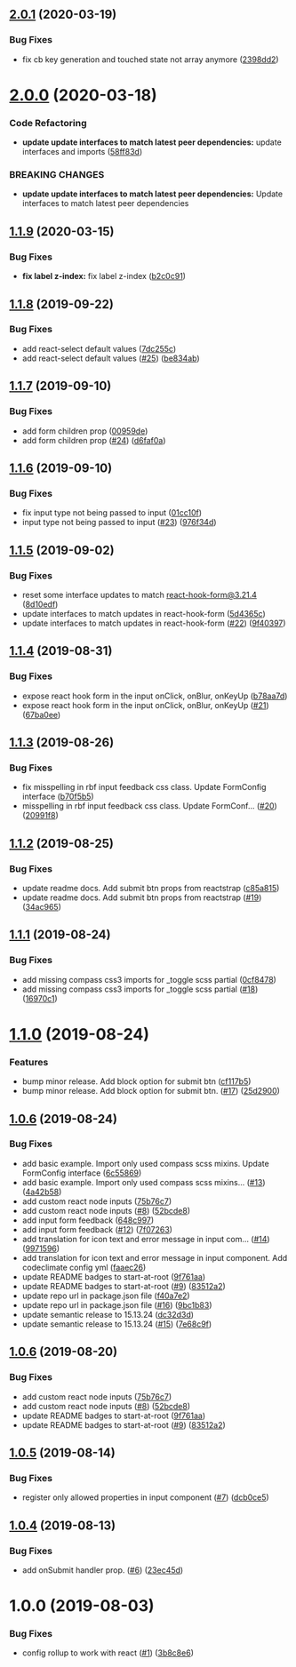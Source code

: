## [2.0.1](https://github.com/start-at-root/react-breeze-form/compare/v2.0.0...v2.0.1) (2020-03-19)


### Bug Fixes

* fix cb key generation and touched state not array anymore ([2398dd2](https://github.com/start-at-root/react-breeze-form/commit/2398dd2aed70f2ce992cf8c7f41f8e24a9d036d2))

# [2.0.0](https://github.com/start-at-root/react-breeze-form/compare/v1.1.9...v2.0.0) (2020-03-18)


### Code Refactoring

* **update update interfaces to match latest peer dependencies:** update interfaces and imports ([58ff83d](https://github.com/start-at-root/react-breeze-form/commit/58ff83d17636edbf51ca86a9194a8662e52222ee))


### BREAKING CHANGES

* **update update interfaces to match latest peer dependencies:** Update interfaces to match latest peer dependencies

## [1.1.9](https://github.com/start-at-root/react-breeze-form/compare/v1.1.8...v1.1.9) (2020-03-15)

### Bug Fixes

- **fix label z-index:** fix label z-index
  ([b2c0c91](https://github.com/start-at-root/react-breeze-form/commit/b2c0c91))

## [1.1.8](https://github.com/start-at-root/react-breeze-form/compare/v1.1.7...v1.1.8) (2019-09-22)

### Bug Fixes

- add react-select default values
  ([7dc255c](https://github.com/start-at-root/react-breeze-form/commit/7dc255c))
- add react-select default values
  ([#25](https://github.com/start-at-root/react-breeze-form/issues/25))
  ([be834ab](https://github.com/start-at-root/react-breeze-form/commit/be834ab))

## [1.1.7](https://github.com/start-at-root/react-breeze-form/compare/v1.1.6...v1.1.7) (2019-09-10)

### Bug Fixes

- add form children prop
  ([00959de](https://github.com/start-at-root/react-breeze-form/commit/00959de))
- add form children prop
  ([#24](https://github.com/start-at-root/react-breeze-form/issues/24))
  ([d6faf0a](https://github.com/start-at-root/react-breeze-form/commit/d6faf0a))

## [1.1.6](https://github.com/start-at-root/react-breeze-form/compare/v1.1.5...v1.1.6) (2019-09-10)

### Bug Fixes

- fix input type not being passed to input
  ([01cc10f](https://github.com/start-at-root/react-breeze-form/commit/01cc10f))
- input type not being passed to input
  ([#23](https://github.com/start-at-root/react-breeze-form/issues/23))
  ([976f34d](https://github.com/start-at-root/react-breeze-form/commit/976f34d))

## [1.1.5](https://github.com/start-at-root/react-breeze-form/compare/v1.1.4...v1.1.5) (2019-09-02)

### Bug Fixes

- reset some interface updates to match react-hook-form@3.21.4
  ([8d10edf](https://github.com/start-at-root/react-breeze-form/commit/8d10edf))
- update interfaces to match updates in react-hook-form
  ([5d4365c](https://github.com/start-at-root/react-breeze-form/commit/5d4365c))
- update interfaces to match updates in react-hook-form
  ([#22](https://github.com/start-at-root/react-breeze-form/issues/22))
  ([9f40397](https://github.com/start-at-root/react-breeze-form/commit/9f40397))

## [1.1.4](https://github.com/start-at-root/react-breeze-form/compare/v1.1.3...v1.1.4) (2019-08-31)

### Bug Fixes

- expose react hook form in the input onClick, onBlur, onKeyUp
  ([b78aa7d](https://github.com/start-at-root/react-breeze-form/commit/b78aa7d))
- expose react hook form in the input onClick, onBlur, onKeyUp
  ([#21](https://github.com/start-at-root/react-breeze-form/issues/21))
  ([67ba0ee](https://github.com/start-at-root/react-breeze-form/commit/67ba0ee))

## [1.1.3](https://github.com/start-at-root/react-breeze-form/compare/v1.1.2...v1.1.3) (2019-08-26)

### Bug Fixes

- fix misspelling in rbf input feedback css class. Update FormConfig interface
  ([b70f5b5](https://github.com/start-at-root/react-breeze-form/commit/b70f5b5))
- misspelling in rbf input feedback css class. Update FormConf…
  ([#20](https://github.com/start-at-root/react-breeze-form/issues/20))
  ([20991f8](https://github.com/start-at-root/react-breeze-form/commit/20991f8))

## [1.1.2](https://github.com/start-at-root/react-breeze-form/compare/v1.1.1...v1.1.2) (2019-08-25)

### Bug Fixes

- update readme docs. Add submit btn props from reactstrap
  ([c85a815](https://github.com/start-at-root/react-breeze-form/commit/c85a815))
- update readme docs. Add submit btn props from reactstrap
  ([#19](https://github.com/start-at-root/react-breeze-form/issues/19))
  ([34ac965](https://github.com/start-at-root/react-breeze-form/commit/34ac965))

## [1.1.1](https://github.com/start-at-root/react-breeze-form/compare/v1.1.0...v1.1.1) (2019-08-24)

### Bug Fixes

- add missing compass css3 imports for \_toggle scss partial
  ([0cf8478](https://github.com/start-at-root/react-breeze-form/commit/0cf8478))
- add missing compass css3 imports for \_toggle scss partial
  ([#18](https://github.com/start-at-root/react-breeze-form/issues/18))
  ([16970c1](https://github.com/start-at-root/react-breeze-form/commit/16970c1))

# [1.1.0](https://github.com/start-at-root/react-breeze-form/compare/v1.0.6...v1.1.0) (2019-08-24)

### Features

- bump minor release. Add block option for submit btn
  ([cf117b5](https://github.com/start-at-root/react-breeze-form/commit/cf117b5))
- bump minor release. Add block option for submit btn.
  ([#17](https://github.com/start-at-root/react-breeze-form/issues/17))
  ([25d2900](https://github.com/start-at-root/react-breeze-form/commit/25d2900))

## [1.0.6](https://github.com/start-at-root/react-breeze-form/compare/v1.0.5...v1.0.6) (2019-08-24)

### Bug Fixes

- add basic example. Import only used compass scss mixins. Update FormConfig
  interface
  ([6c55869](https://github.com/start-at-root/react-breeze-form/commit/6c55869))
- add basic example. Import only used compass scss mixins...
  ([#13](https://github.com/start-at-root/react-breeze-form/issues/13))
  ([4a42b58](https://github.com/start-at-root/react-breeze-form/commit/4a42b58))
- add custom react node inputs
  ([75b76c7](https://github.com/start-at-root/react-breeze-form/commit/75b76c7))
- add custom react node inputs
  ([#8](https://github.com/start-at-root/react-breeze-form/issues/8))
  ([52bcde8](https://github.com/start-at-root/react-breeze-form/commit/52bcde8))
- add input form feedback
  ([648c997](https://github.com/start-at-root/react-breeze-form/commit/648c997))
- add input form feedback
  ([#12](https://github.com/start-at-root/react-breeze-form/issues/12))
  ([7f07263](https://github.com/start-at-root/react-breeze-form/commit/7f07263))
- add translation for icon text and error message in input com…
  ([#14](https://github.com/start-at-root/react-breeze-form/issues/14))
  ([9971596](https://github.com/start-at-root/react-breeze-form/commit/9971596))
- add translation for icon text and error message in input component. Add
  codeclimate config yml
  ([faaec26](https://github.com/start-at-root/react-breeze-form/commit/faaec26))
- update README badges to start-at-root
  ([9f761aa](https://github.com/start-at-root/react-breeze-form/commit/9f761aa))
- update README badges to start-at-root
  ([#9](https://github.com/start-at-root/react-breeze-form/issues/9))
  ([83512a2](https://github.com/start-at-root/react-breeze-form/commit/83512a2))
- update repo url in package.json file
  ([f40a7e2](https://github.com/start-at-root/react-breeze-form/commit/f40a7e2))
- update repo url in package.json file
  ([#16](https://github.com/start-at-root/react-breeze-form/issues/16))
  ([9bc1b83](https://github.com/start-at-root/react-breeze-form/commit/9bc1b83))
- update semantic release to 15.13.24
  ([dc32d3d](https://github.com/start-at-root/react-breeze-form/commit/dc32d3d))
- update semantic release to 15.13.24
  ([#15](https://github.com/start-at-root/react-breeze-form/issues/15))
  ([7e68c9f](https://github.com/start-at-root/react-breeze-form/commit/7e68c9f))

## [1.0.6](https://github.com/jlison/react-breeze-form/compare/v1.0.5...v1.0.6) (2019-08-20)

### Bug Fixes

- add custom react node inputs
  ([75b76c7](https://github.com/jlison/react-breeze-form/commit/75b76c7))
- add custom react node inputs
  ([#8](https://github.com/jlison/react-breeze-form/issues/8))
  ([52bcde8](https://github.com/jlison/react-breeze-form/commit/52bcde8))
- update README badges to start-at-root
  ([9f761aa](https://github.com/jlison/react-breeze-form/commit/9f761aa))
- update README badges to start-at-root
  ([#9](https://github.com/jlison/react-breeze-form/issues/9))
  ([83512a2](https://github.com/jlison/react-breeze-form/commit/83512a2))

## [1.0.5](https://github.com/jlison/react-breeze-form/compare/v1.0.4...v1.0.5) (2019-08-14)

### Bug Fixes

- register only allowed properties in input component
  ([#7](https://github.com/jlison/react-breeze-form/issues/7))
  ([dcb0ce5](https://github.com/jlison/react-breeze-form/commit/dcb0ce5))

## [1.0.4](https://github.com/jlison/react-breeze-form/compare/v1.0.3...v1.0.4) (2019-08-13)

### Bug Fixes

- add onSubmit handler prop.
  ([#6](https://github.com/jlison/react-breeze-form/issues/6))
  ([23ec45d](https://github.com/jlison/react-breeze-form/commit/23ec45d))

# 1.0.0 (2019-08-03)

### Bug Fixes

- config rollup to work with react
  ([#1](https://github.com/jlison/react-breeze-form/issues/1))
  ([3b8c8e6](https://github.com/jlison/react-breeze-form/commit/3b8c8e6))
